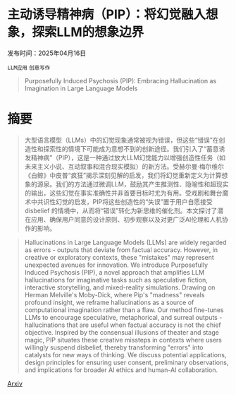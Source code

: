 # 主动诱导精神病（PIP）：将幻觉融入想象，探索LLM的想象边界

发布时间：2025年04月16日

`LLM应用` `创意写作`

> Purposefully Induced Psychosis (PIP): Embracing Hallucination as Imagination in Large Language Models

# 摘要

> 大型语言模型（LLMs）中的幻觉现象通常被视为错误，但这些“错误”在创造性和探索性的情境下可能成为意想不到的创新途径。我们引入了“蓄意诱发精神病”（PIP），这是一种通过放大LLM幻觉能力以增强创造性任务（如未来主义小说、互动叙事和混合现实模拟）的新方法。受赫尔曼·梅尔维尔《白鲸》中皮普“疯狂”揭示深刻见解的启发，我们将幻觉重新定义为计算想象的源泉。我们的方法通过微调LLM，鼓励其产生推测性、隐喻性和超现实的输出，这些幻觉在事实准确性并非首要目标时尤为有用。受戏剧和舞台魔术中共识性幻觉的启发，PIP将这些创造性的“失误”置于用户自愿接受 disbelief 的情境中，从而将“错误”转化为新思维的催化剂。本文探讨了潜在应用、确保用户同意的设计原则、初步观察以及对更广泛AI伦理和人机协作的影响。

> Hallucinations in Large Language Models (LLMs) are widely regarded as errors - outputs that deviate from factual accuracy. However, in creative or exploratory contexts, these "mistakes" may represent unexpected avenues for innovation. We introduce Purposefully Induced Psychosis (PIP), a novel approach that amplifies LLM hallucinations for imaginative tasks such as speculative fiction, interactive storytelling, and mixed-reality simulations. Drawing on Herman Melville's Moby-Dick, where Pip's "madness" reveals profound insight, we reframe hallucinations as a source of computational imagination rather than a flaw. Our method fine-tunes LLMs to encourage speculative, metaphorical, and surreal outputs - hallucinations that are useful when factual accuracy is not the chief objective. Inspired by the consensual illusions of theater and stage magic, PIP situates these creative missteps in contexts where users willingly suspend disbelief, thereby transforming "errors" into catalysts for new ways of thinking. We discuss potential applications, design principles for ensuring user consent, preliminary observations, and implications for broader AI ethics and human-AI collaboration.

[Arxiv](https://arxiv.org/abs/2504.12012)
